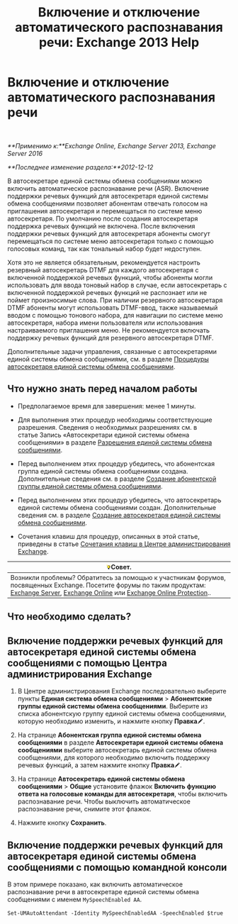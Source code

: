 ﻿---
title: 'Включение и отключение автоматического распознавания речи: Exchange 2013 Help'
TOCTitle: Включение и отключение автоматического распознавания речи
ms:assetid: 92b3b679-b503-4068-8e88-25ec0f4537ab
ms:mtpsurl: https://technet.microsoft.com/ru-ru/library/Bb232128(v=EXCHG.150)
ms:contentKeyID: 52059212
ms.date: 05/22/2018
mtps_version: v=EXCHG.150
ms.translationtype: MT
---

# Включение и отключение автоматического распознавания речи

 

_**Применимо к:**Exchange Online, Exchange Server 2013, Exchange Server 2016_

_**Последнее изменение раздела:**2012-12-12_

В автосекретаре единой системы обмена сообщениями можно включить автоматическое распознавание речи (ASR). Включение поддержки речевых функций для автосекретаря единой системы обмена сообщениями позволяет абонентам отвечать голосом на приглашения автосекретаря и перемещаться по системе меню автосекретаря. По умолчанию после создания автосекретаря поддержка речевых функций не включена. После включения поддержки речевых функций для автосекретаря абоненты смогут перемещаться по системе меню автосекретаря только с помощью голосовых команд, так как тональный набор будет недоступен.

Хотя это не является обязательным, рекомендуется настроить резервный автосекретарь DTMF для каждого автосекретаря с включенной поддержкой речевых функций, чтобы абоненты могли использовать для ввода тоновый набор в случае, если автосекретарь с включенной поддержкой речевых функций не распознает или не поймет произносимые слова. При наличии резервного автосекретаря DTMF абоненты могут использовать DTMF-ввод, также называемый вводом с помощью тонового набора, для навигации по системе меню автосекретаря, набора имени пользователя или использования настраиваемого приглашения меню. Не рекомендуется включать поддержку речевых функций для резервного автосекретаря DTMF.

Дополнительные задачи управления, связанные с автосекретарями единой системы обмена сообщениями, см. в разделе [Процедуры автосекретаря единой системы обмена сообщениями](um-auto-attendant-procedures-exchange-2013-help.md).

## Что нужно знать перед началом работы

  - Предполагаемое время для завершения: менее 1 минуты.

  - Для выполнения этих процедур необходимы соответствующие разрешения. Сведения о необходимых разрешениях см. в статье Запись «Автосекретари единой системы обмена сообщениями» в разделе [Разрешения единой системы обмена сообщениями](unified-messaging-permissions-exchange-2013-help.md).

  - Перед выполнением этих процедур убедитесь, что абонентская группа единой системы обмена сообщениями создана. Дополнительные сведения см. в разделе [Создание абонентской группы единой системы обмена сообщениями](create-a-um-dial-plan-exchange-2013-help.md).

  - Перед выполнением этих процедур убедитесь, что автосекретарь единой системы обмена сообщениями создан. Дополнительные сведения см. в разделе [Создание автосекретаря единой системы обмена сообщениями](create-a-um-auto-attendant-exchange-2013-help.md).

  - Сочетания клавиш для процедур, описанных в этой статье, приведены в статье [Сочетания клавиш в Центре администрирования Exchange](keyboard-shortcuts-in-the-exchange-admin-center-exchange-online-protection-help.md).

<table>
<thead>
<tr class="header">
<th><img src="images/Bb124558.tip(EXCHG.150).gif" title="Совет" alt="Совет" />Совет.</th>
</tr>
</thead>
<tbody>
<tr class="odd">
<td>Возникли проблемы? Обратитесь за помощью к участникам форумов, посвященных Exchange. Посетите форумы по таким продуктам: <a href="https://go.microsoft.com/fwlink/p/?linkid=60612">Exchange Server</a>, <a href="https://go.microsoft.com/fwlink/p/?linkid=267542">Exchange Online</a> или <a href="https://go.microsoft.com/fwlink/p/?linkid=285351">Exchange Online Protection</a>..</td>
</tr>
</tbody>
</table>


## Что необходимо сделать?

## Включение поддержки речевых функций для автосекретаря единой системы обмена сообщениями с помощью Центра администрирования Exchange

1.  В Центре администрирования Exchange последовательно выберите пункты **Единая система обмена сообщениями** \> **Абонентские группы единой системы обмена сообщениями**. Выберите из списка абонентскую группу единой системы обмена сообщениями, которую необходимо изменить, и нажмите кнопку **Правка**![Значок редактирования](images/Bb124582.6f53ccb2-1f13-4c02-bea0-30690e6ea71d(EXCHG.150).gif "Значок редактирования").

2.  На странице **Абонентская группа единой системы обмена сообщениями** в разделе **Автосекретари единой системы обмена сообщениями** выберите автосекретарь единой системы обмена сообщениями, для которого необходимо включить поддержку речевых функций, а затем нажмите кнопку **Правка**![Значок редактирования](images/Bb124582.6f53ccb2-1f13-4c02-bea0-30690e6ea71d(EXCHG.150).gif "Значок редактирования").

3.  На странице **Автосекретарь единой системы обмена сообщениями** \> **Общие** установите флажок **Включить функцию ответа на голосовые команды для автосекретаря**, чтобы включить распознавание речи. Чтобы выключить автоматическое распознавание речи, снимите этот флажок.

4.  Нажмите кнопку **Сохранить**.

## Включение поддержки речевых функций для автосекретаря единой системы обмена сообщениями с помощью командной консоли

В этом примере показано, как включить автоматическое распознавание речи в автосекретаре единой системы обмена сообщениями с именем `MySpeechEnabled AA`.

    Set-UMAutoAttendant -Identity MySpeechEnabledAA -SpeechEnabled $true

